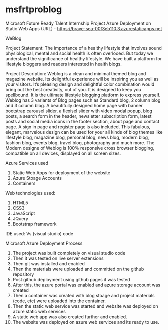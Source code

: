 # msfrtproblog
Microsoft Future Ready Talent Internship Project 
Azure Deployment on Static Web Apps (URL) - https://brave-sea-00f3eb110.3.azurestaticapps.net 

WeBlog 

Project Statement:
The importance of a healthy lifestyle that involves sound physiological, mental and social health is often overlooed. But today we understand the significance of healthy lifestyle. We have built a platform for lifestyle bloggers and readers interested in health blogs.

Project Description:
Weblog is a clean and minimal themed blog and magazine website. Its delightful experience will be inspiring you as well as your visitors. It’s pleasing design and delightful color combination would bring out the best creativity, out of you. It is designed to keep you spellbound. It is the ultimate lifestyle blogging platform to express yourself. Weblog has 3 variants of Blog pages such as Standard blog, 2 column blog and 3 column blog. A beautifully designed home page with banner bootstrap carousel slider, a flexisel slider with video modal popup, blog posts, a search form in the header, newsletter subscription form, latest posts and social media icons in the footer section, about page and contact page. A sign in page and register page is also included. This fabulous, elegant, marvelous design can be used for your all kinds of blog themes like lifestyle blog, magazine blog, personal blog, news blog, modern blog, fashion blog, events blog, travel blog, photography and much more. The Modern designe of Weblog  is 100% responsive cross browser blogging, compatible on all devices, displayed on all screen sizes. 

Azure Services used 
1. Static Web Apps for deployment of the website
2. Azure Stoage Accounts
3. Containers

Web technologies used:
1. HTML5
2. CSS3
3. JavaScript
4. JQuery
5. Bootstrap framework

IDE used:
Vs (visual studio) code

Microsoft Azure Deployment Process
1. The project was built completely on visual studio code
2. Then it was tested on live server extensions
3. Then git was installed and enabled
4. Then the materials were uploaded and committed on the github repository
5. Post github deployment using github pages it was tested
6. After this, the azure portal was enabled and azure storage account was created
7. Then a container was created with blog stoage and project materials (code, etc) were uploaded into the container.
8. Then the static web service was started and website was deployed on azure static web services
9. A static web app was also created further and enabled.
10. The website was deployed on azure web services and its ready to use.

